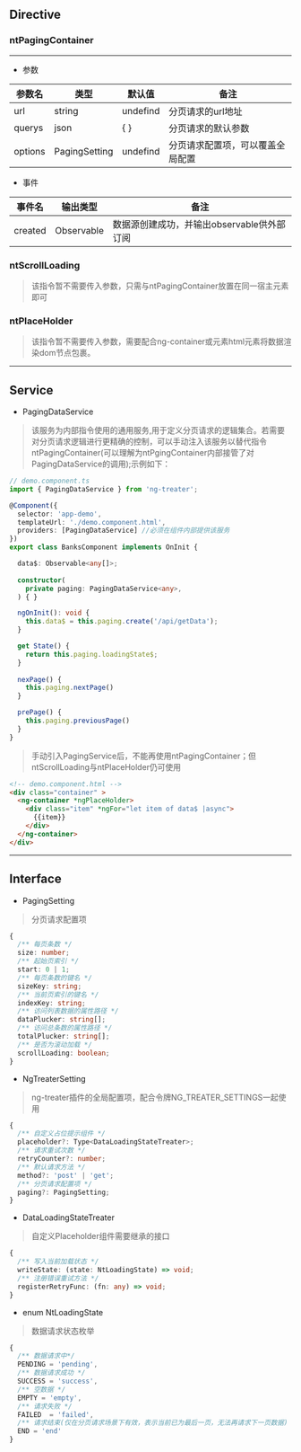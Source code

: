 
## Directive
### ntPagingContainer
----
- 参数

|参数名|类型|默认值|备注|
|------|----|-----|----|
|url  |string|undefind|分页请求的url地址|
|querys|json|{  }|分页请求的默认参数|
|options|PagingSetting|undefind|分页请求配置项，可以覆盖全局配置

- 事件

|事件名|输出类型|备注|
|---------|----|-----|
|created  |Observable<any>|数据源创建成功，并输出observable供外部订阅|

### ntScrollLoading
> 该指令暂不需要传入参数，只需与ntPagingContainer放置在同一宿主元素即可

### ntPlaceHolder
> 该指令暂不需要传入参数，需要配合ng-container或元素html元素将数据渲染dom节点包裹。

----


## Service
- PagingDataService
> 该服务为内部指令使用的通用服务,用于定义分页请求的逻辑集合。若需要对分页请求逻辑进行更精确的控制，可以手动注入该服务以替代指令ntPagingContainer(可以理解为ntPgingContainer内部接管了对PagingDataService的调用);示例如下：
```ts
// demo.component.ts
import { PagingDataService } from 'ng-treater';

@Component({
  selector: 'app-demo',
  templateUrl: './demo.component.html',
  providers: [PagingDataService] //必须在组件内部提供该服务
})
export class BanksComponent implements OnInit {

  data$: Observable<any[]>;
  
  constructor(
    private paging: PagingDataService<any>,
  ) { }

  ngOnInit(): void {
    this.data$ = this.paging.create('/api/getData');
  }

  get State() {
    return this.paging.loadingState$;
  }
  
  nexPage() {
    this.paging.nextPage()
  }

  prePage() {
    this.paging.previousPage()
  }
}
```
> 手动引入PagingService后，不能再使用ntPagingContainer；但ntScrollLoading与ntPlaceHolder仍可使用
```html
<!-- demo.component.html -->
<div class="container" >
  <ng-container *ngPlaceHolder>
    <div class="item" *ngFor="let item of data$ |async">
      {{item}}
    </div>
  </ng-container>  
</div>
```
----

## Interface

- PagingSetting
> 分页请求配置项
``` ts
{  
  /** 每页条数 */
  size: number;
  /** 起始页索引 */
  start: 0 | 1;
  /** 每页条数的键名 */
  sizeKey: string;
  /** 当前页索引的键名 */
  indexKey: string;  
  /** 访问列表数据的属性路径 */
  dataPlucker: string[];
  /** 访问总条数的属性路径 */
  totalPlucker: string[];
  /** 是否为滚动加载 */
  scrollLoading: boolean;
}

```

- NgTreaterSetting 
> ng-treater插件的全局配置项，配合令牌NG_TREATER_SETTINGS一起使用
```ts
{  
  /** 自定义占位提示组件 */
  placeholder?: Type<DataLoadingStateTreater>;
  /** 请求重试次数 */
  retryCounter?: number;
  /** 默认请求方法 */
  method?: 'post' | 'get';
  /** 分页请求配置项 */
  paging?: PagingSetting;
}
```

- DataLoadingStateTreater 
> 自定义Placeholder组件需要继承的接口
```ts
{
  /** 写入当前加载状态 */
  writeState: (state: NtLoadingState) => void;
  /** 注册错误重试方法 */
  registerRetryFunc: (fn: any) => void;
}
```

- enum NtLoadingState 
> 数据请求状态枚举
```ts
{
  /** 数据请求中*/
  PENDING = 'pending',
  /** 数据请求成功 */
  SUCCESS = 'success',
  /** 空数据 */
  EMPTY = 'empty',
  /** 请求失败 */
  FAILED  = 'failed',
  /** 请求结束(仅在分页请求场景下有效，表示当前已为最后一页，无法再请求下一页数据) */
  END = 'end'
}
```